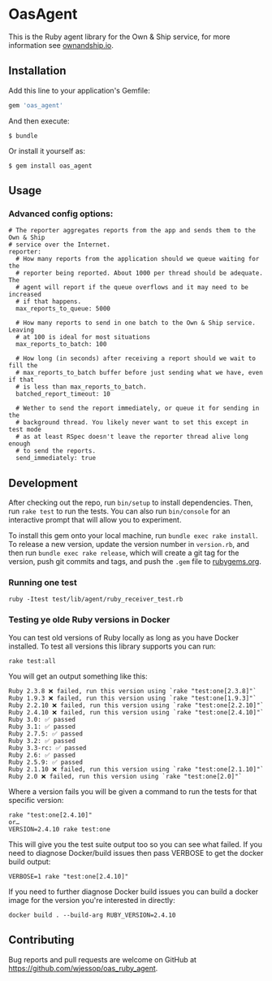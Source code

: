 # OasAgent

This is the Ruby agent library for the Own & Ship service, for more information see [ownandship.io](https://ownandship.io).

## Installation

Add this line to your application's Gemfile:

```ruby
gem 'oas_agent'
```

And then execute:

    $ bundle

Or install it yourself as:

    $ gem install oas_agent

## Usage

### Advanced config options:

    # The reporter aggregates reports from the app and sends them to the Own & Ship
    # service over the Internet.
    reporter:
      # How many reports from the application should we queue waiting for the
      # reporter being reported. About 1000 per thread should be adequate. The
      # agent will report if the queue overflows and it may need to be increased
      # if that happens.
      max_reports_to_queue: 5000

      # How many reports to send in one batch to the Own & Ship service. Leaving
      # at 100 is ideal for most situations
      max_reports_to_batch: 100

      # How long (in seconds) after receiving a report should we wait to fill the
      # max_reports_to_batch buffer before just sending what we have, even if that
      # is less than max_reports_to_batch.
      batched_report_timeout: 10

      # Wether to send the report immediately, or queue it for sending in the
      # background thread. You likely never want to set this except in test mode
      # as at least RSpec doesn't leave the reporter thread alive long enough
      # to send the reports.
      send_immediately: true

## Development

After checking out the repo, run `bin/setup` to install dependencies. Then, run `rake test` to run the tests. You can also run `bin/console` for an interactive prompt that will allow you to experiment.

To install this gem onto your local machine, run `bundle exec rake install`. To release a new version, update the version number in `version.rb`, and then run `bundle exec rake release`, which will create a git tag for the version, push git commits and tags, and push the `.gem` file to [rubygems.org](https://rubygems.org).

### Running one test

    ruby -Itest test/lib/agent/ruby_receiver_test.rb

### Testing ye olde Ruby versions in Docker

You can test old versions of Ruby locally as long as you have Docker installed. To test all versions this library supports you can run:

    rake test:all

You will get an output something like this:

    Ruby 2.3.8 ❌ failed, run this version using `rake "test:one[2.3.8]"`
    Ruby 1.9.3 ❌ failed, run this version using `rake "test:one[1.9.3]"`
    Ruby 2.2.10 ❌ failed, run this version using `rake "test:one[2.2.10]"`
    Ruby 2.4.10 ❌ failed, run this version using `rake "test:one[2.4.10]"`
    Ruby 3.0: ✅ passed
    Ruby 3.1: ✅ passed
    Ruby 2.7.5: ✅ passed
    Ruby 3.2: ✅ passed
    Ruby 3.3-rc: ✅ passed
    Ruby 2.6: ✅ passed
    Ruby 2.5.9: ✅ passed
    Ruby 2.1.10 ❌ failed, run this version using `rake "test:one[2.1.10]"`
    Ruby 2.0 ❌ failed, run this version using `rake "test:one[2.0]"`

Where a version fails you will be given a command to run the tests for that specific version:

    rake "test:one[2.4.10]"
    or…
    VERSION=2.4.10 rake test:one

This will give you the test suite output too so you can see what failed. If you need to diagnose Docker/build issues then pass VERBOSE to get the docker build output:

    VERBOSE=1 rake "test:one[2.4.10]"

If you need to further diagnose Docker build issues you can build a docker image for the version you're interested in directly:

    docker build . --build-arg RUBY_VERSION=2.4.10

## Contributing

Bug reports and pull requests are welcome on GitHub at https://github.com/wjessop/oas_ruby_agent.

